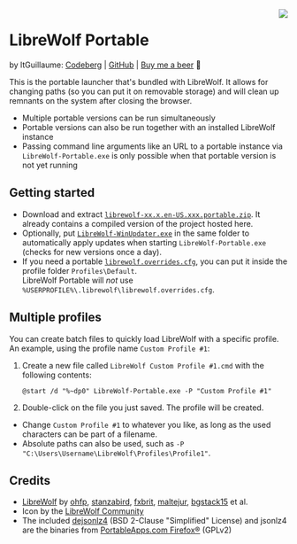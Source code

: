 <img src="LibreWolf-Portable.ico" align="right">

# LibreWolf Portable
by ltGuillaume: [Codeberg](https://codeberg.org/ltGuillaume) | [GitHub](https://github.com/ltGuillaume) | [Buy me a beer](https://buymeacoff.ee/ltGuillaume) 🍺

This is the portable launcher that's bundled with LibreWolf. It allows for changing paths (so you can put it on removable storage) and will clean up remnants on the system after closing the browser.

- Multiple portable versions can be run simultaneously
- Portable versions can also be run together with an installed LibreWolf instance
- Passing command line arguments like an URL to a portable instance via `LibreWolf-Portable.exe` is only possible when that portable version is not yet running

## Getting started
- Download and extract [`librewolf-xx.x.en-US.xxx.portable.zip`](https://gitlab.com/librewolf-community/browser/bsys6/-/releases). It already contains a compiled version of the project hosted here.
- Optionally, put [`LibreWolf-WinUpdater.exe`](https://codeberg.org/ltGuillaume/LibreWolf-WinUpdater/releases) in the same folder to automatically apply updates when starting `LibreWolf-Portable.exe` (checks for new versions once a day).
- If you need a portable [`librewolf.overrides.cfg`](https://librewolf.net/docs/settings/#where-do-i-find-my-librewolfoverridescfg), you can put it inside the profile folder `Profiles\Default`.  
LibreWolf Portable will _not_ use `%USERPROFILE%\.librewolf\librewolf.overrides.cfg`.

## Multiple profiles
You can create batch files to quickly load LibreWolf with a specific profile. An example, using the profile name `Custom Profile #1`:
1. Create a new file called `LibreWolf Custom Profile #1.cmd` with the following contents:
    ```
    @start /d "%~dp0" LibreWolf-Portable.exe -P "Custom Profile #1"
    ```
2. Double-click on the file you just saved. The profile will be created.
- Change `Custom Profile #1` to whatever you like, as long as the used characters can be part of a filename.
- Absolute paths can also be used, such as `-P "C:\Users\Username\LibreWolf\Profiles\Profile1"`.

## Credits
* [LibreWolf](https://librewolf.net) by [ohfp](https://gitlab.com/ohfp), [stanzabird](https://stanzabird.nl), [fxbrit](https://gitlab.com/fxbrit), [maltejur](https://gitlab.com/maltejur), [bgstack15](https://bgstack15.wordpress.com) et al.
* Icon by the [LibreWolf Community](https://gitlab.com/librewolf-community/branding/-/tree/master/icon)
* The included [dejsonlz4](https://github.com/avih/dejsonlz4/) (BSD 2-Clause "Simplified" License) and jsonlz4 are the binaries from [PortableApps.com Firefox®](https://portableapps.com/apps/internet/firefox_portable) (GPLv2)
